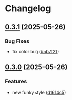 # Changelog

## [0.3.1](https://github.com/nmelepat/release-test/compare/hello-y@v0.3.0...hello-y@v0.3.1) (2025-05-26)


### Bug Fixes

* fix color bug ([b5b7f21](https://github.com/nmelepat/release-test/commit/b5b7f2157163174c639f6f59e0226e03ca77edd2))

## [0.3.0](https://github.com/nmelepat/release-test/compare/hello-y@v0.2.0...hello-y@v0.3.0) (2025-05-26)


### Features

* new funky style ([d1614c5](https://github.com/nmelepat/release-test/commit/d1614c589e00f153d57fb808af03dfd34325c9d4))
